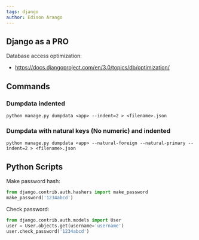 ```yaml
---
tags: django
author: Edison Arango
---
```


## Django as a PRO

Database access optimization:
- <https://docs.djangoproject.com/en/3.0/topics/db/optimization/>

## Commands

### Dumpdata indented
```
python manage.py dumpdata <app> --indent=2 > <filename>.json
```

### Dumpdata with natural keys (No numeric) and indented
```
python manage.py dumpdata <app> --natural-foreign --natural-primary --indent=2 > <filename>.json
```

## Python Scripts

Make password hash:
```python
from django.contrib.auth.hashers import make_password
make_password('1234abcd')
```

Check password:
```python
from django.contrib.auth.models import User
user = User.objects.get(username='username')
user.check_password('1234abcd')
```
